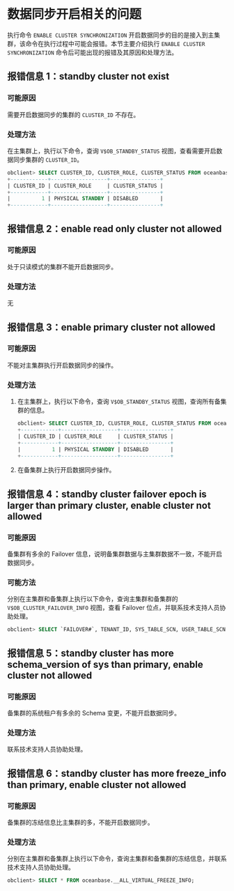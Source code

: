 数据同步开启相关的问题 
================================

执行命令 `ENABLE CLUSTER SYNCHRONIZATION` 开启数据同步的目的是接入到主集群，该命令在执行过程中可能会报错。本节主要介绍执行 `ENABLE CLUSTER SYNCHRONIZATION` 命令后可能出现的报错及其原因和处理方法。

报错信息 1：standby cluster not exist 
-----------------------------------------------------

### 可能原因 

需要开启数据同步的集群的 `CLUSTER_ID` 不存在。

### 处理方法 

在主集群上，执行以下命令，查询 `V$OB_STANDBY_STATUS` 视图，查看需要开启数据同步集群的 `CLUSTER_ID`。

```sql
obclient> SELECT CLUSTER_ID, CLUSTER_ROLE, CLUSTER_STATUS FROM oceanbase.V$OB_STANDBY_STATUS;
+------------+------------------+----------------+
| CLUSTER_ID | CLUSTER_ROLE     | CLUSTER_STATUS |
+------------+------------------+----------------+
|          1 | PHYSICAL STANDBY | DISABLED       |
+------------+------------------+----------------+
```



报错信息 2：enable read only cluster not allowed 
----------------------------------------------------------------

### 可能原因 

处于只读模式的集群不能开启数据同步。

### 处理方法 

无

报错信息 3：enable primary cluster not allowed 
--------------------------------------------------------------

### 可能原因 

不能对主集群执行开启数据同步的操作。

### 处理方法 

1. 在主集群上，执行以下命令，查询 `V$OB_STANDBY_STATUS` 视图，查询所有备集群的信息。

   ```sql
   obclient> SELECT CLUSTER_ID, CLUSTER_ROLE, CLUSTER_STATUS FROM oceanbase.V$OB_STANDBY_STATUS;
   +------------+------------------+----------------+
   | CLUSTER_ID | CLUSTER_ROLE     | CLUSTER_STATUS |
   +------------+------------------+----------------+
   |          1 | PHYSICAL STANDBY | DISABLED       |
   +------------+------------------+----------------+
   ```

   

2. 在备集群上执行开启数据同步操作。

   




报错信息 4：standby cluster failover epoch is larger than primary cluster, enable cluster not allowed 
---------------------------------------------------------------------------------------------------------------------

### 可能原因 

备集群有多余的 Failover 信息，说明备集群数据与主集群数据不一致，不能开启数据同步。

### 可能方法 

分别在主集群和备集群上执行以下命令，查询主集群和备集群的 `V$OB_CLUSTER_FAILOVER_INFO` 视图，查看 Failover 位点，并联系技术支持人员协助处理。

```sql
obclient> SELECT `FAILOVER#`, TENANT_ID, SYS_TABLE_SCN, USER_TABLE_SCN FROM oceanbase.V$OB_CLUSTER_FAILOVER_INFO;
```



报错信息 5：standby cluster has more schema_version of sys than primary, enable cluster not allowed 
-------------------------------------------------------------------------------------------------------------------

### 可能原因 

备集群的系统租户有多余的 Schema 变更，不能开启数据同步。

### 处理方法 

联系技术支持人员协助处理。

报错信息 6：standby cluster has more freeze_info than primary, enable cluster not allowed 
---------------------------------------------------------------------------------------------------------

### 可能原因 

备集群的冻结信息比主集群的多，不能开启数据同步。

### 处理方法 

分别在主集群和备集群上执行以下命令，查询主集群和备集群的冻结信息，并联系技术支持人员协助处理。

```sql
obclient> SELECT * FROM oceanbase.__ALL_VIRTUAL_FREEZE_INFO;
```


